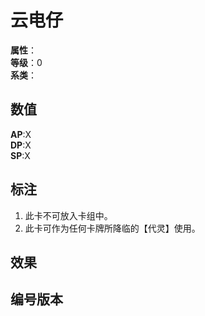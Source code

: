 <script setup>
let list = [
    { number: "2AGB-00X", url: "/packs/2AGB" }
]
</script>

# 云电仔

**属性**：<br/>
**等级**：0<br/>
**系类**：

## 数值

**AP**:X<br/>
**DP**:X<br/>
**SP**:X

## 标注

1. 此卡不可放入卡组中。
2. 此卡可作为任何卡牌所降临的【代灵】使用。

## 效果

## 编号版本

<CardNumberBox :list="list"/>